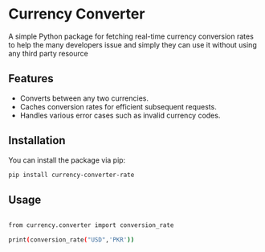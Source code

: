 # Currency Converter

A simple Python package for fetching real-time currency conversion rates to help the many developers issue and simply they can use it without using any third party resource


## Features

- Converts between any two currencies.
- Caches conversion rates for efficient subsequent requests.
- Handles various error cases such as invalid currency codes.

## Installation

You can install the package via pip:

```bash
pip install currency-converter-rate

```

## Usage
```bash

from currency.converter import conversion_rate

print(conversion_rate("USD",'PKR'))

```